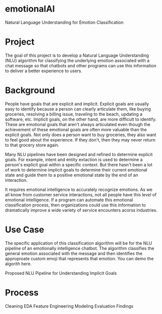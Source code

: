 # emotionalAI
Natural Language Understanding for Emotion Classification

# Project
The goal of this project is to develop a Natural Language Understanding (NLU) algorithm for classifying the underlying emotion associated with a chat message so that chatbots and other programs can use this information to deliver a better experience to users.

# Background
People have goals that are explicit and implicit. Explicit goals are usually easy to identify because a person can clearly articulate them, like buying groceries, resolving a billing issue, traveling to the beach, updating a software, etc. Implicit goals, on the other hand, are more difficult to identify. These are emotional goals that aren't always articulated even though the achievement of these emotional goals are often more valuable than the explicit goals. Not only does a person want to buy groceries, they also want to feel good about the experience.  If they don't, then they may never return to that grocery store again.

Many NLU pipelines have been designed and refined to determine explicit goals.  For example, intent and entity extaction is used to determine a person's explicit goal within a specific context.  But there hasn't been a lot of work to determine implicit goals to determine their current emotional state and guide them to a positive emotional state by the end of an interaction.

It requires emotional intelligence to accurately recognize emotions. As we all know from customer service interactions, not all people have this level of emotional intelligence. If a program can automate this emotional classification process, then organizations could use this information to dramatically improve a wide variety of service encounters acorss industries.

# Use Case
The specific application of this classification algorithm will be for the NLU pipeline of an emotionally intelligence chatbot.  The algorithm classifies the general emotion associated with the message and then identifies the approproate custom emoji that represents that emotion.  You can demo the algorith here.

Proposed NLU Pipeline for Understanding Implicit Goals


# Process
Cleaning
EDA
Feature Engineering
Modeling
Evaluation
Findings
